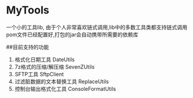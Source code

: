 # MyTools


一个小的工具lib, 由于个人非常喜欢链式调用,lib中的多数工具类都支持链式调用
pom文件已经配置好,打包的jar会自动携带所需要的依赖库



##目前支持的功能
1.  格式化日期工具 DateUtils
2.  7z格式的压缩/解压缩 SevenZUtils
3.  SFTP工具 SftpClient
4.  过滤脏数据的文本替换工具 ReplaceUtils
5.  控制台输出格式化工具 ConsoleFormatUtils


